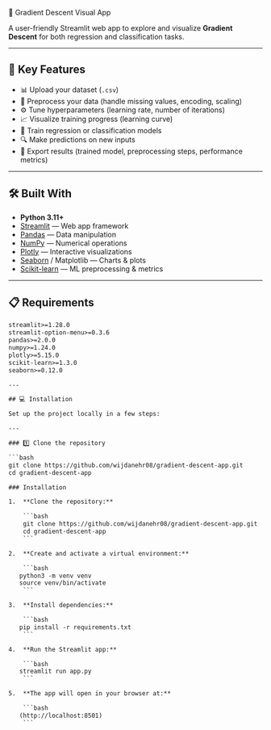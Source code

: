  🧠 Gradient Descent Visual App

A user-friendly Streamlit web app to explore and visualize **Gradient Descent** for both regression and classification tasks.

---

## 🚀 Key Features

- 📊 Upload your dataset (`.csv`)
- 🧹 Preprocess your data (handle missing values, encoding, scaling)
- ⚙️ Tune hyperparameters (learning rate, number of iterations)
- 📈 Visualize training progress (learning curve)
- 🤖 Train regression or classification models
- 🔍 Make predictions on new inputs
- 💾 Export results (trained model, preprocessing steps, performance metrics)

---

## 🛠️ Built With

- **Python 3.11+**
- [Streamlit](https://streamlit.io/) — Web app framework
- [Pandas](https://pandas.pydata.org/) — Data manipulation
- [NumPy](https://numpy.org/) — Numerical operations
- [Plotly](https://plotly.com/python/) — Interactive visualizations
- [Seaborn](https://seaborn.pydata.org/) / Matplotlib — Charts & plots
- [Scikit-learn](https://scikit-learn.org/) — ML preprocessing & metrics

---

## 📋 Requirements

```txt
streamlit>=1.28.0
streamlit-option-menu>=0.3.6
pandas>=2.0.0
numpy>=1.24.0
plotly>=5.15.0
scikit-learn>=1.3.0
seaborn>=0.12.0

---

## 💻 Installation

Set up the project locally in a few steps:

---

### 1️⃣ Clone the repository

```bash
git clone https://github.com/wijdanehr08/gradient-descent-app.git
cd gradient-descent-app

### Installation

1.  **Clone the repository:**

    ```bash
    git clone https://github.com/wijdanehr08/gradient-descent-app.git
    cd gradient-descent-app
    ```

2.  **Create and activate a virtual environment:**

    ```bash
   python3 -m venv venv
   source venv/bin/activate
    ```

3.  **Install dependencies:**

    ```bash
   pip install -r requirements.txt
    ```

4.  **Run the Streamlit app:**

    ```bash
   streamlit run app.py
    ```

5.  **The app will open in your browser at:**

    ```bash
   (http://localhost:8501)
    ```

